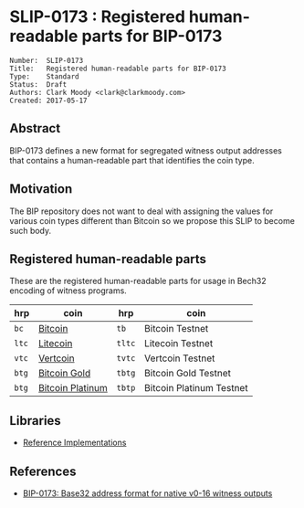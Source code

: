 # SLIP-0173 : Registered human-readable parts for BIP-0173

```
Number:  SLIP-0173
Title:   Registered human-readable parts for BIP-0173
Type:    Standard
Status:  Draft
Authors: Clark Moody <clark@clarkmoody.com>
Created: 2017-05-17
```

## Abstract

BIP-0173 defines a new format for segregated witness output addresses that contains a human-readable part that identifies the coin type.

## Motivation

The BIP repository does not want to deal with assigning the values for various coin types different than Bitcoin so we propose this SLIP to become such body.

## Registered human-readable parts

These are the registered human-readable parts for usage in Bech32 encoding of witness programs.

hrp   | coin                                     | hrp    | coin                     |
------|------------------------------------------|--------|--------------------------|
`bc`  | [Bitcoin](https://bitcoin.org/)          | `tb`   | Bitcoin Testnet          |
`ltc` | [Litecoin](https://litecoin.org/)        | `tltc` | Litecoin Testnet         |
`vtc` | [Vertcoin](https://vertcoin.org/)        | `tvtc` | Vertcoin Testnet         |
`btg` | [Bitcoin Gold](https://bitcoingold.org/) | `tbtg` | Bitcoin Gold Testnet     |
`btg` | [Bitcoin Platinum](https://btcplt.org/)  | `tbtp` | Bitcoin Platinum Testnet |

## Libraries

* [Reference Implementations](https://github.com/sipa/bech32/tree/master/ref)

## References

* [BIP-0173: Base32 address format for native v0-16 witness outputs](https://github.com/bitcoin/bips/blob/master/bip-0173.mediawiki)
